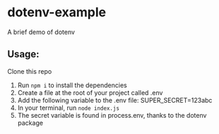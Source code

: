# dotenv-example
A brief demo of dotenv

## Usage:
Clone this repo
1. Run `npm i` to install the dependencies
2. Create a file at the root of your project called .env
3. Add the following variable to the .env file:
  SUPER_SECRET=123abc
4. In your terminal, run `node index.js`
5. The secret variable is found in process.env, thanks to the dotenv package
